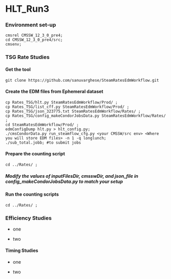 # HLT_Run3


### Environment set-up

	cmsrel CMSSW_12_3_0_pre4;
	cd CMSSW_12_3_0_pre4/src;
	cmsenv;

### TSG Rate Studies
#### Get the tool


	git clone https://github.com/sanuvarghese/SteamRatesEdmWorkflow.git 

#### Create the EDM files from Ephemeral dataset


	cp Rates_TSG/hlt.py SteamRatesEdmWorkflow/Prod/ ;
	cp Rates_TSG/list_cff.py SteamRatesEdmWorkflow/Prod/ ;
	cp Rates_TSG/json_323775.txt SteamRatesEdmWorkflow/Rates/ ;
	cp Rates_TSG/config_makeCondorJobsData.py SteamRatesEdmWorkflow/Rates/ ;
	cd SteamRatesEdmWorkflow/Prod/ ;
	edmConfigDump hlt.py > hlt_config.py;
	./cmsCondorData.py run_steamflow_cfg.py <your CMSSW/src env> <Where you will store EDM files> -n 1 -q longlunch;
	./sub_total.jobb; #to submit jobs

#### Prepare the counting script

	cd ../Rates/ ;

##### Modify the values of **inputFilesDir**, **cmsswDir**, and **json_file** in *config_makeCondorJobsData.py* to match your setup

#### Run the counting scripts

	cd ../Rates/ ;
	

### Efficiency Studies

- one 

- two

#### Timing Studies

- one 

- two
